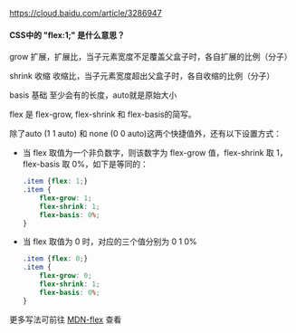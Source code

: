 https://cloud.baidu.com/article/3286947

#### CSS中的 "flex:1;" 是什么意思？

grow 扩展，扩展比，当子元素宽度不足覆盖父盒子时，各自扩展的比例（分子）

shrink 收缩  收缩比，当子元素宽度超出父盒子时，各自收缩的比例（分子）

basis 基础  至少会有的长度，auto就是原始大小

flex 是 flex-grow, flex-shrink 和 flex-basis的简写。

除了auto (1 1 auto) 和 none (0 0 auto)这两个快捷值外，还有以下设置方式：

- 当 flex 取值为一个非负数字，则该数字为 flex-grow 值，flex-shrink 取 1，flex-basis 取 0%，如下是等同的：

  ```css
  .item {flex: 1;}
  .item {
      flex-grow: 1;
      flex-shrink: 1;
      flex-basis: 0%;
  }
  ```

- 当 flex 取值为 0 时，对应的三个值分别为 0 1 0%

  ```css
  .item {flex: 0;}
  .item {
      flex-grow: 0;
      flex-shrink: 1;
      flex-basis: 0%;
  }
  ```

更多写法可前往 [MDN-flex](https://link.juejin.cn?target=https%3A%2F%2Fdeveloper.mozilla.org%2Fzh-CN%2Fdocs%2FWeb%2FCSS%2FCSS_Flexible_Box_Layout%2FBasic_Concepts_of_Flexbox) 查看